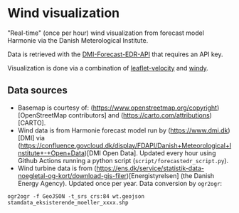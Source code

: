 # Wind visualization
"Real-time" (once per hour) wind visualization from forecast model Harmonie via the Danish Meterological Institute. 

Data is retrieved with the [DMI-Forecast-EDR-API](https://github.com/1oly/dmi-forecast-edr) that requires an API key.

Visualization is done via a combination of [leaflet-velocity](https://github.com/onaci/leaflet-velocity) and [windy](https://github.com/Wolfrax/windy). 

## Data sources
- Basemap is courtesy of: (https://www.openstreetmap.org/copyright)[OpenStreetMap contributors] and (https://carto.com/attributions)[CARTO].  
- Wind data is from Harmonie forecast model run by (https://www.dmi.dk)[DMI] via (https://confluence.govcloud.dk/display/FDAPI/Danish+Meteorological+Institute+-+Open+Data)[DMI Open Data]. Updated every hour using Github Actions running a python script (`script/forecastedr_script.py`).
- Wind turbine data is from (https://ens.dk/service/statistik-data-noegletal-og-kort/download-gis-filer)[Energistyrelsen] (the Danish Energy Agency). Updated once per year. Data conversion by `ogr2ogr`:
```
ogr2ogr -f GeoJSON -t_srs crs:84 wt.geojson stamdata_eksisterende_moeller_xxxx.shp
```